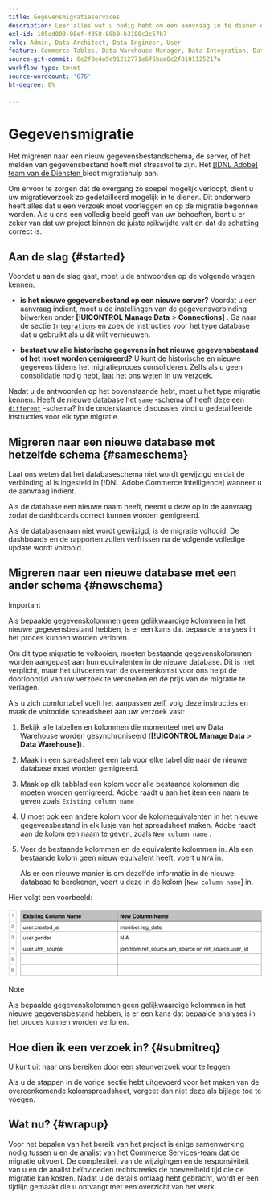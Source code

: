 ```yaml
---
title: Gegevensmigratieservices
description: Leer alles wat u nodig hebt om een aanvraag in te dienen en aan de slag te gaan met de migratie.
exl-id: 105cd003-98ef-4358-80b9-b3190c2c57b7
role: Admin, Data Architect, Data Engineer, User
feature: Commerce Tables, Data Warehouse Manager, Data Integration, Data Import/Export
source-git-commit: 6e2f9e4a9e91212771e6f6baa8c2f8101125217a
workflow-type: tm+mt
source-wordcount: '676'
ht-degree: 0%

---
```


# Gegevensmigratie

Het migreren naar een nieuw gegevensbestandschema, de server, of het melden van gegevensbestand hoeft niet stressvol te zijn. Het [[!DNL Adobe]  team van de Diensten ](https://experienceleague.adobe.com/docs/commerce-knowledge-base/kb/troubleshooting/miscellaneous/mbi-service-policies.html?lang=nl-NL) biedt migratiehulp aan.

Om ervoor te zorgen dat de overgang zo soepel mogelijk verloopt, dient u uw migratieverzoek zo gedetailleerd mogelijk in te dienen. Dit onderwerp heeft alles dat u een verzoek moet voorleggen en op de migratie begonnen worden. Als u ons een volledig beeld geeft van uw behoeften, bent u er zeker van dat uw project binnen de juiste reikwijdte valt en dat de schatting correct is.

## Aan de slag {#started}

Voordat u aan de slag gaat, moet u de antwoorden op de volgende vragen kennen:

* **is het nieuwe gegevensbestand op een nieuwe server?** Voordat u een aanvraag indient, moet u de instellingen van de gegevensverbinding bijwerken onder **[!UICONTROL Manage Data** > **Connections]** . Ga naar de sectie [`Integrations`](../integrations/integrations.md) en zoek de instructies voor het type database dat u gebruikt als u dit wilt vernieuwen.

* **bestaat uw alle historische gegevens in het nieuwe gegevensbestand of het moet worden gemigreerd?** U kunt de historische en nieuwe gegevens tijdens het migratieproces consolideren. Zelfs als u geen consolidatie nodig hebt, laat het ons weten in uw verzoek.

Nadat u de antwoorden op het bovenstaande hebt, moet u het type migratie kennen. Heeft de nieuwe database het [`same`](#sameschema) -schema of heeft deze een [`different`](#newschema) -schema? In de onderstaande discussies vindt u gedetailleerde instructies voor elk type migratie.

## Migreren naar een nieuwe database met hetzelfde schema {#sameschema}

Laat ons weten dat het databaseschema niet wordt gewijzigd en dat de verbinding al is ingesteld in [!DNL Adobe Commerce Intelligence] wanneer u de aanvraag indient.

Als de database een nieuwe naam heeft, neemt u deze op in de aanvraag zodat de dashboards correct kunnen worden gemigreerd.

Als de databasenaam niet wordt gewijzigd, is de migratie voltooid. De dashboards en de rapporten zullen verfrissen na de volgende volledige update wordt voltooid.

## Migreren naar een nieuwe database met een ander schema {#newschema}

>[!IMPORTANT]
>
>Als bepaalde gegevenskolommen geen gelijkwaardige kolommen in het nieuwe gegevensbestand hebben, is er een kans dat bepaalde analyses in het proces kunnen worden verloren.

Om dit type migratie te voltooien, moeten bestaande gegevenskolommen worden aangepast aan hun equivalenten in de nieuwe database. Dit is niet verplicht, maar het uitvoeren van de overeenkomst voor ons helpt de doorlooptijd van uw verzoek te versnellen en de prijs van de migratie te verlagen.

Als u zich comfortabel voelt het aanpassen zelf, volg deze instructies en maak de voltooide spreadsheet aan uw verzoek vast:

1. Bekijk alle tabellen en kolommen die momenteel met uw Data Warehouse worden gesynchroniseerd (**[!UICONTROL Manage Data** > **Data Warehouse]**).

1. Maak in een spreadsheet een tab voor elke tabel die naar de nieuwe database moet worden gemigreerd.

1. Maak op elk tabblad een kolom voor alle bestaande kolommen die moeten worden gemigreerd. Adobe raadt u aan het item een naam te geven zoals `Existing column name` .

1. U moet ook een andere kolom voor de kolomequivalenten in het nieuwe gegevensbestand in elk lusje van het spreadsheet maken. Adobe raadt aan de kolom een naam te geven, zoals `New column name` .

1. Voer de bestaande kolommen en de equivalente kolommen in. Als een bestaande kolom geen nieuw equivalent heeft, voert u `N/A` in.

   Als er een nieuwe manier is om dezelfde informatie in de nieuwe database te berekenen, voert u deze in de kolom [`New column name`] in.

Hier volgt een voorbeeld:

![](../../../assets/Migration_Spreadsheet.png)

>[!NOTE]
>
>Als bepaalde gegevenskolommen geen gelijkwaardige kolommen in het nieuwe gegevensbestand hebben, is er een kans dat bepaalde analyses in het proces kunnen worden verloren.

## Hoe dien ik een verzoek in? {#submitreq}

U kunt uit naar ons bereiken door [ een steunverzoek ](https://experienceleague.adobe.com/docs/commerce-knowledge-base/kb/troubleshooting/miscellaneous/mbi-service-policies.html?lang=nl-NL) voor te leggen.

Als u de stappen in de vorige sectie hebt uitgevoerd voor het maken van de overeenkomende kolomspreadsheet, vergeet dan niet deze als bijlage toe te voegen.

## Wat nu? {#wrapup}

Voor het bepalen van het bereik van het project is enige samenwerking nodig tussen u en de analist van het Commerce Services-team dat de migratie uitvoert. De complexiteit van de wijzigingen en de responsiviteit van u en de analist beïnvloeden rechtstreeks de hoeveelheid tijd die de migratie kan kosten. Nadat u de details omlaag hebt gebracht, wordt er een tijdlijn gemaakt die u ontvangt met een overzicht van het werk.
